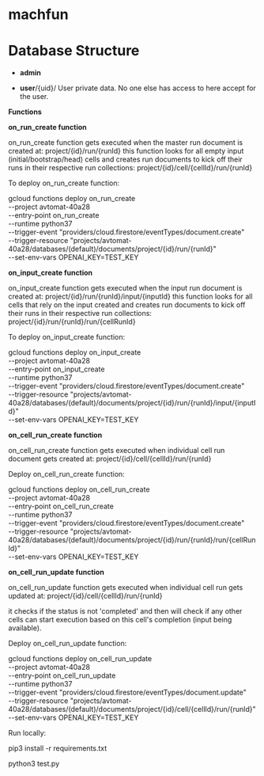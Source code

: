 # machfun

Database Structure
==================

* **admin**

* **user**/{uid}/
  User private data. No one else has access to here accept for the user.


**Functions**

**on_run_create function**

on_run_create function gets executed when the master run document is created at:
  project/{id}/run/{runId}
this function looks for all empty input (initial/bootstrap/head) cells and 
creates run documents to kick off their runs in their respective run collections:
  project/{id}/cell/{cellId}/run/{runId}


To deploy on_run_create function:

gcloud functions deploy on_run_create \
  --project avtomat-40a28 \
  --entry-point on_run_create \
  --runtime python37 \
  --trigger-event "providers/cloud.firestore/eventTypes/document.create" \
  --trigger-resource "projects/avtomat-40a28/databases/(default)/documents/project/{id}/run/{runId}" \
  --set-env-vars OPENAI_KEY=TEST_KEY

**on_input_create function**

on_input_create function gets executed when the input run document is created at:
  project/{id}/run/{runId}/input/{inputId}
this function looks for all cells that rely on the input created and
creates run documents to kick off their runs in their respective run collections:
  project/{id}/run/{runId}/run/{cellRunId}

To deploy on_input_create function:

gcloud functions deploy on_input_create \
  --project avtomat-40a28 \
  --entry-point on_input_create \
  --runtime python37 \
  --trigger-event "providers/cloud.firestore/eventTypes/document.create" \
  --trigger-resource "projects/avtomat-40a28/databases/(default)/documents/project/{id}/run/{runId}/input/{inputId}" \
  --set-env-vars OPENAI_KEY=TEST_KEY


**on_cell_run_create function**

on_cell_run_create function gets executed when individual cell run
document gets created at: project/{id}/cell/{cellId}/run/{runId}


Deploy on_cell_run_create function:

gcloud functions deploy on_cell_run_create \
  --project avtomat-40a28 \
  --entry-point on_cell_run_create \
  --runtime python37 \
  --trigger-event "providers/cloud.firestore/eventTypes/document.create" \
  --trigger-resource "projects/avtomat-40a28/databases/(default)/documents/project/{id}/run/{runId}/run/{cellRunId}" \
  --set-env-vars OPENAI_KEY=TEST_KEY


**on_cell_run_update function**

on_cell_run_update function gets executed when individual cell run gets updated at: project/{id}/cell/{cellId}/run/{runId}

it checks if the status is not 'completed' and then will
check if any other cells can start execution based on this
cell's completion (input being available).

Deploy on_cell_run_update function:

gcloud functions deploy on_cell_run_update \
  --project avtomat-40a28 \
  --entry-point on_cell_run_update \
  --runtime python37 \
  --trigger-event "providers/cloud.firestore/eventTypes/document.update" \
  --trigger-resource "projects/avtomat-40a28/databases/(default)/documents/project/{id}/cell/{cellId}/run/{runId}" \
  --set-env-vars OPENAI_KEY=TEST_KEY



Run locally:

pip3 install -r requirements.txt

python3 test.py
